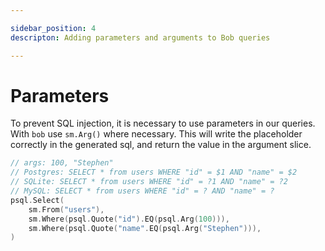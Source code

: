 ```yaml
---

sidebar_position: 4
descripton: Adding parameters and arguments to Bob queries

---
```


# Parameters

To prevent SQL injection, it is necessary to use parameters in our queries. With `bob` use `sm.Arg()` where necessary. This will write the placeholder correctly in the generated sql, and return the value in the argument slice.

```go
// args: 100, "Stephen"
// Postgres: SELECT * from users WHERE "id" = $1 AND "name" = $2
// SQLite: SELECT * from users WHERE "id" = ?1 AND "name" = ?2
// MySQL: SELECT * from users WHERE "id" = ? AND "name" = ?
psql.Select(
    sm.From("users"),
    sm.Where(psql.Quote("id").EQ(psql.Arg(100))),
    sm.Where(psql.Quote("name".EQ(psql.Arg("Stephen"))),
)
```


